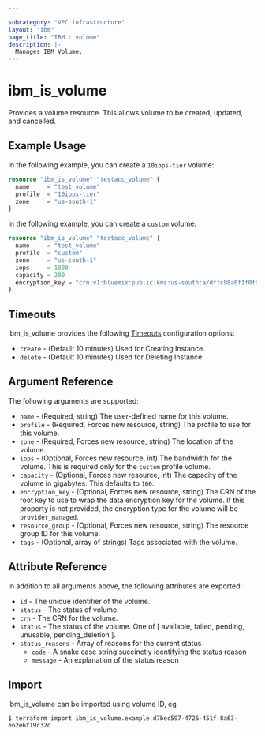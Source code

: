 ```yaml
---

subcategory: "VPC infrastructure"
layout: "ibm"
page_title: "IBM : volume"
description: |-
  Manages IBM Volume.
---
```


# ibm\_is_volume

Provides a volume resource. This allows volume to be created, updated, and cancelled.


## Example Usage

In the following example, you can create a `10iops-tier` volume:

```terraform
resource "ibm_is_volume" "testacc_volume" {
  name     = "test_volume"
  profile  = "10iops-tier"
  zone     = "us-south-1"
}

```
In the following example, you can create a `custom` volume:

```terraform
resource "ibm_is_volume" "testacc_volume" {
  name     = "test_volume"
  profile  = "custom"
  zone     = "us-south-1"
  iops     = 1000
  capacity = 200
  encryption_key = "crn:v1:bluemix:public:kms:us-south:a/dffc98a0f1f0f95f6613b3b752286b87:e4a29d1a-2ef0-42a6-8fd2-350deb1c647e:key:5437653b-c4b1-447f-9646-b2a2a4cd6179"
}

```

## Timeouts

ibm_is_volume provides the following [Timeouts](https://www.terraform.io/docs/configuration/resources.html#timeouts) configuration options:

* `create` - (Default 10 minutes) Used for Creating Instance.
* `delete` - (Default 10 minutes) Used for Deleting Instance.


## Argument Reference

The following arguments are supported:

* `name` - (Required, string) The user-defined name for this volume.
* `profile` - (Required, Forces new resource, string) The profile to use for this volume.
* `zone` - (Required, Forces new resource, string) The location of the volume.
* `iops` - (Optional, Forces new resource, int) The bandwidth for the volume. This is required only for the `custom` profile volume.
* `capacity` - (Optional, Forces new resource, int) The capacity of the volume in gigabytes. This defaults to `100`.
* `encryption_key` - (Optional, Forces new resource, string) The CRN of the root key to use to wrap the data encryption key for the volume. If this property is not provided, the encryption type for the volume will be `provider_managed`.
* `resource_group` - (Optional, Forces new resource, string) The resource group ID for this volume.
* `tags` - (Optional, array of strings) Tags associated with the volume.

## Attribute Reference

In addition to all arguments above, the following attributes are exported:

* `id` - The unique identifier of the volume.
* `status` - The status of volume.
* `crn` - The CRN for the volume.
* `status` - The status of the volume. One of [ available, failed, pending, unusable, pending_deletion ].
* `status_reasons` - Array of reasons for the current status
  * `code` - A snake case string succinctly identifying the status reason
  * `message` - An explanation of the status reason

## Import

ibm_is_volume can be imported using volume ID, eg

```
$ terraform import ibm_is_volume.example d7bec597-4726-451f-8a63-e62e6f19c32c
```